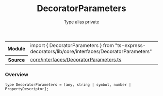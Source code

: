 <header class="symbol-info-header">    <h1 id="decoratorparameters">DecoratorParameters</h1>    <label class="symbol-info-type-label type">Type alias</label>    <label class="api-type-label private" title="private">private</label>  </header>
<section class="symbol-info">      <table class="is-full-width">        <tbody>        <tr>          <th>Module</th>          <td>            <div class="lang-typescript">                <span class="token keyword">import</span> { DecoratorParameters }                 <span class="token keyword">from</span>                 <span class="token string">"ts-express-decorators/lib/core/interfaces/DecoratorParameters"</span>                            </div>          </td>        </tr>        <tr>          <th>Source</th>          <td>            <a href="https://github.com/Romakita/ts-express-decorators/blob/v3.3.0/src/core/interfaces/DecoratorParameters.ts#L0-L0">                core/interfaces/DecoratorParameters.ts            </a>        </td>        </tr>                </tbody>      </table>    </section>

### Overview

<pre><code class="typescript-lang">type DecoratorParameters = <span class="token punctuation">[</span><span class="token keyword">any</span><span class="token punctuation">,</span> <span class="token keyword">string</span> | symbol<span class="token punctuation">,</span> <span class="token keyword">number</span> | PropertyDescriptor<span class="token punctuation">]</span><span class="token punctuation">;</span></code></pre>
